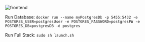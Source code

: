 ![frontend](./docs/images/frontend.png)


Run Database:
`docker run --name myPostgresDb -p 5455:5432 -e POSTGRES_USER=postgresUser -e POSTGRES_PASSWORD=postgresPW -e POSTGRES_DB=postgresDB -d postgres `

Run Full Stack:
`sudo sh launch.sh`
